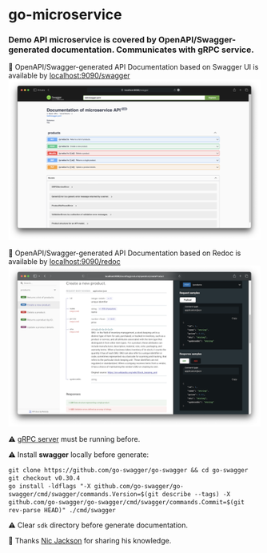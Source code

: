 # go-microservice

### Demo API microservice is covered by OpenAPI/Swagger-generated documentation. Communicates with gRPC service.

📌 OpenAPI/Swagger-generated API Documentation based on Swagger UI is available by [localhost:9090/swagger](http://localhost:9090/swagger)
![OpenAPI/Swagger-generated API Documentation based on Swagger UI](public/swagger_ui.png)

📌 OpenAPI/Swagger-generated API Documentation based on Redoc is available by [localhost:9090/redoc](http://localhost:9090/redoc)
![OpenAPI/Swagger-generated API Documentation based on Redoc UI](public/redoc_ui.png)

⚠️ [gRPC server](https://github.com/oleksiivelychko/go-grpc-service) must be running before.

⚠️ Install **swagger** locally before generate:
```
git clone https://github.com/go-swagger/go-swagger && cd go-swagger
git checkout v0.30.4
go install -ldflags "-X github.com/go-swagger/go-swagger/cmd/swagger/commands.Version=$(git describe --tags) -X github.com/go-swagger/go-swagger/cmd/swagger/commands.Commit=$(git rev-parse HEAD)" ./cmd/swagger
```

⚠️ Clear `sdk` directory before generate documentation.

🎥 Thanks [Nic Jackson](https://www.youtube.com/c/NicJackson) for sharing his knowledge.
